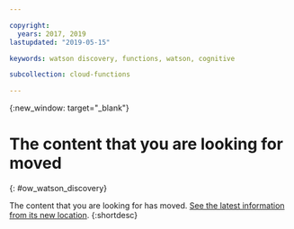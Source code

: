 ```yaml
---

copyright:
  years: 2017, 2019
lastupdated: "2019-05-15"

keywords: watson discovery, functions, watson, cognitive

subcollection: cloud-functions

---
```


{:new_window: target="_blank"}
# The content that you are looking for moved
{: #ow_watson_discovery}

The content that you are looking for has moved. [See the latest information from its new location](/docs/openwhisk?topic=cloud-functions-pkg_discovery).
{:shortdesc}
